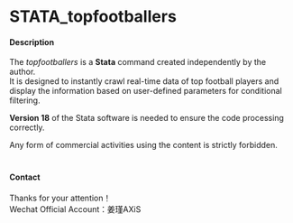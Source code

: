 # STATA_topfootballers  


#### Description 
The _topfootballers_ is a  **Stata**  command created independently by the author.  
It is designed to instantly crawl real-time data of top football players and display the information based on user-defined parameters for conditional filtering.    

 **Version 18**  of the Stata software is needed to ensure the code processing correctly. 

Any form of commercial activities using the content is strictly forbidden.

#

#### Contact
Thanks for your attention！  
Wechat Official Account：姜瑾AXiS
